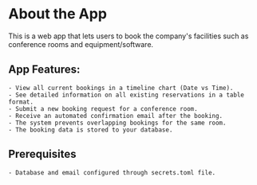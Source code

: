 # About the App

This is a web app that lets users to book the company's facilities such as conference rooms and equipment/software.

## App Features:

    - View all current bookings in a timeline chart (Date vs Time).
    - See detailed information on all existing reservations in a table format.
    - Submit a new booking request for a conference room.
    - Receive an automated confirmation email after the booking.
    - The system prevents overlapping bookings for the same room.
    - The booking data is stored to your database.

## Prerequisites

    - Database and email configured through secrets.toml file.
